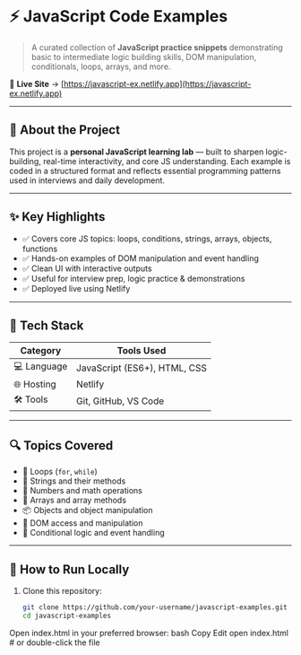 # ⚡ JavaScript Code Examples

> A curated collection of **JavaScript practice snippets** demonstrating basic to intermediate logic building skills, DOM manipulation, conditionals, loops, arrays, and more.

📍 **Live Site** → [https://javascript-ex.netlify.app](https://javascript-ex.netlify.app)

---

## 📌 About the Project

This project is a **personal JavaScript learning lab** — built to sharpen logic-building, real-time interactivity, and core JS understanding. Each example is coded in a structured format and reflects essential programming patterns used in interviews and daily development.

---

## ✨ Key Highlights

- ✅ Covers core JS topics: loops, conditions, strings, arrays, objects, functions  
- ✅ Hands-on examples of DOM manipulation and event handling  
- ✅ Clean UI with interactive outputs  
- ✅ Useful for interview prep, logic practice & demonstrations  
- ✅ Deployed live using Netlify  

---

## 🧰 Tech Stack

| Category    | Tools Used              |
|-------------|--------------------------|
| 💻 Language | JavaScript (ES6+), HTML, CSS |
| 🌐 Hosting | Netlify                   |
| 🛠️ Tools   | Git, GitHub, VS Code       |

---

## 🔍 Topics Covered

- 🔁 Loops (`for`, `while`)  
- 🔣 Strings and their methods  
- 🔢 Numbers and math operations  
- 🧮 Arrays and array methods  
- 📦 Objects and object manipulation  
- 📄 DOM access and manipulation  
- 🎯 Conditional logic and event handling  

---

## 🚀 How to Run Locally

1. Clone this repository:
   ```bash
   git clone https://github.com/your-username/javascript-examples.git
   cd javascript-examples
   
Open index.html in your preferred browser:
bash
Copy
Edit
open index.html  # or double-click the file
